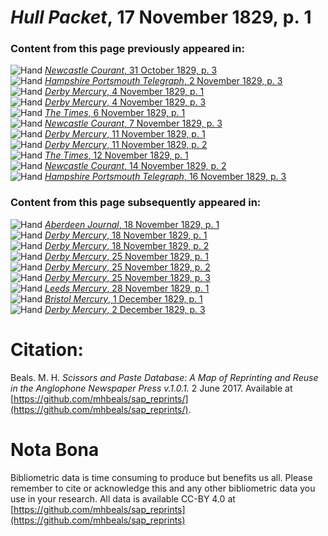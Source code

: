 # *Hull Packet*, 17 November 1829, p. 1  
  
### Content from this page previously appeared in:  
![Hand](http://scissorsandpaste.net/wp-content/uploads/2017/06/smallhandpointer.png) [*Newcastle Courant*, 31 October 1829, p. 3](https://mhbeals.github.io/sap_html/Newcastle-Courant/Newcastle-Courant-31-October-1829-p-3)  
![Hand](http://scissorsandpaste.net/wp-content/uploads/2017/06/smallhandpointer.png) [*Hampshire Portsmouth Telegraph*, 2 November 1829, p. 3](https://mhbeals.github.io/sap_html/Hampshire-Portsmouth-Telegraph/Hampshire-Portsmouth-Telegraph-2-November-1829-p-3)  
![Hand](http://scissorsandpaste.net/wp-content/uploads/2017/06/smallhandpointer.png) [*Derby Mercury*, 4 November 1829, p. 1](https://mhbeals.github.io/sap_html/Derby-Mercury/Derby-Mercury-4-November-1829-p-1)  
![Hand](http://scissorsandpaste.net/wp-content/uploads/2017/06/smallhandpointer.png) [*Derby Mercury*, 4 November 1829, p. 3](https://mhbeals.github.io/sap_html/Derby-Mercury/Derby-Mercury-4-November-1829-p-3)  
![Hand](http://scissorsandpaste.net/wp-content/uploads/2017/06/smallhandpointer.png) [*The Times*, 6 November 1829, p. 1](https://mhbeals.github.io/sap_html/The-Times/The-Times-6-November-1829-p-1)  
![Hand](http://scissorsandpaste.net/wp-content/uploads/2017/06/smallhandpointer.png) [*Newcastle Courant*, 7 November 1829, p. 3](https://mhbeals.github.io/sap_html/Newcastle-Courant/Newcastle-Courant-7-November-1829-p-3)  
![Hand](http://scissorsandpaste.net/wp-content/uploads/2017/06/smallhandpointer.png) [*Derby Mercury*, 11 November 1829, p. 1](https://mhbeals.github.io/sap_html/Derby-Mercury/Derby-Mercury-11-November-1829-p-1)  
![Hand](http://scissorsandpaste.net/wp-content/uploads/2017/06/smallhandpointer.png) [*Derby Mercury*, 11 November 1829, p. 2](https://mhbeals.github.io/sap_html/Derby-Mercury/Derby-Mercury-11-November-1829-p-2)  
![Hand](http://scissorsandpaste.net/wp-content/uploads/2017/06/smallhandpointer.png) [*The Times*, 12 November 1829, p. 1](https://mhbeals.github.io/sap_html/The-Times/The-Times-12-November-1829-p-1)  
![Hand](http://scissorsandpaste.net/wp-content/uploads/2017/06/smallhandpointer.png) [*Newcastle Courant*, 14 November 1829, p. 2](https://mhbeals.github.io/sap_html/Newcastle-Courant/Newcastle-Courant-14-November-1829-p-2)  
![Hand](http://scissorsandpaste.net/wp-content/uploads/2017/06/smallhandpointer.png) [*Hampshire Portsmouth Telegraph*, 16 November 1829, p. 3](https://mhbeals.github.io/sap_html/Hampshire-Portsmouth-Telegraph/Hampshire-Portsmouth-Telegraph-16-November-1829-p-3)  
  
### Content from this page subsequently appeared in:  
![Hand](http://scissorsandpaste.net/wp-content/uploads/2017/06/smallhandpointer.png) [*Aberdeen Journal*, 18 November 1829, p. 1](https://mhbeals.github.io/sap_html/Aberdeen-Journal/Aberdeen-Journal-18-November-1829-p-1)  
![Hand](http://scissorsandpaste.net/wp-content/uploads/2017/06/smallhandpointer.png) [*Derby Mercury*, 18 November 1829, p. 1](https://mhbeals.github.io/sap_html/Derby-Mercury/Derby-Mercury-18-November-1829-p-1)  
![Hand](http://scissorsandpaste.net/wp-content/uploads/2017/06/smallhandpointer.png) [*Derby Mercury*, 18 November 1829, p. 2](https://mhbeals.github.io/sap_html/Derby-Mercury/Derby-Mercury-18-November-1829-p-2)  
![Hand](http://scissorsandpaste.net/wp-content/uploads/2017/06/smallhandpointer.png) [*Derby Mercury*, 25 November 1829, p. 1](https://mhbeals.github.io/sap_html/Derby-Mercury/Derby-Mercury-25-November-1829-p-1)  
![Hand](http://scissorsandpaste.net/wp-content/uploads/2017/06/smallhandpointer.png) [*Derby Mercury*, 25 November 1829, p. 2](https://mhbeals.github.io/sap_html/Derby-Mercury/Derby-Mercury-25-November-1829-p-2)  
![Hand](http://scissorsandpaste.net/wp-content/uploads/2017/06/smallhandpointer.png) [*Derby Mercury*, 25 November 1829, p. 3](https://mhbeals.github.io/sap_html/Derby-Mercury/Derby-Mercury-25-November-1829-p-3)  
![Hand](http://scissorsandpaste.net/wp-content/uploads/2017/06/smallhandpointer.png) [*Leeds Mercury*, 28 November 1829, p. 1](https://mhbeals.github.io/sap_html/Leeds-Mercury/Leeds-Mercury-28-November-1829-p-1)  
![Hand](http://scissorsandpaste.net/wp-content/uploads/2017/06/smallhandpointer.png) [*Bristol Mercury*, 1 December 1829, p. 1](https://mhbeals.github.io/sap_html/Bristol-Mercury/Bristol-Mercury-1-December-1829-p-1)  
![Hand](http://scissorsandpaste.net/wp-content/uploads/2017/06/smallhandpointer.png) [*Derby Mercury*, 2 December 1829, p. 3](https://mhbeals.github.io/sap_html/Derby-Mercury/Derby-Mercury-2-December-1829-p-3)  


# Citation: 

Beals. M. H. *Scissors and Paste Database: A Map of Reprinting and Reuse in the Anglophone Newspaper Press v.1.0.1.* 2 June 2017. Available at [https://github.com/mhbeals/sap_reprints/](https://github.com/mhbeals/sap_reprints/). 

# Nota Bona

Bibliometric data is time consuming to produce but benefits us all. Please remember to cite or acknowledge this and any other bibliometric data you use in your research. All data is available CC-BY 4.0 at [https://github.com/mhbeals/sap_reprints](https://github.com/mhbeals/sap_reprints)